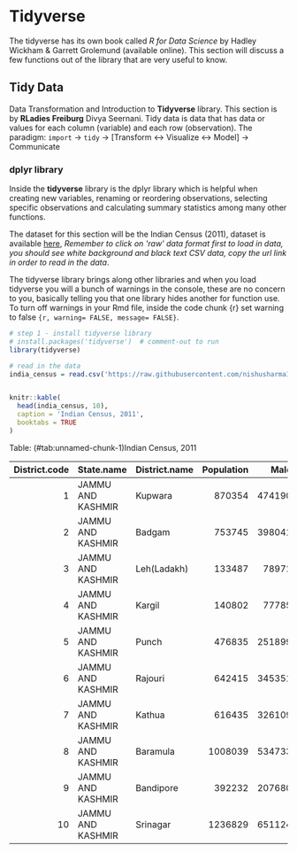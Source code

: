 # Tidyverse 

The tidyverse has its own book called *R for Data Science* by Hadley Wickham & Garrett Grolemund (available online). This section will discuss a few functions out of the library that are very useful to know.

## Tidy Data

Data Transformation and Introduction to **Tidyverse** library. This section is by **RLadies Freiburg** Divya Seernani. 
Tidy data is data that has data or values for each column (variable) and each row (observation). The paradigm: 
`import` -> `tidy` -> [Transform <-> Visualize <-> Model] -> Communicate

### dplyr library

Inside the **tidyverse** library is the dplyr library which is helpful when creating new variables, renaming or reordering observations, selecting specific observations and calculating summary statistics among many other functions.


The dataset for this section will be the Indian Census (2011), dataset is available [here](https://github.com/nishusharma1608/India-Census-2011-Analysis/blob/master/india-districts-census-2011.csv), *Remember to click on 'raw' data format first to load in data, you should see white background and black text CSV data, copy the url link in order to read in the data*. 


The tidyverse library brings along other libraries and when you load tidyverse you will a bunch of warnings in the console, these are no concern to you, basically telling you that one library hides another for function use. To turn off warnings in your Rmd file, inside the code chunk {r} set warning to false `{r, warning= FALSE, message= FALSE}`. 

```r
# step 1 - install tidyverse library
# install.packages('tidyverse')  # comment-out to run 
library(tidyverse)

# read in the data
india_census = read.csv('https://raw.githubusercontent.com/nishusharma1608/India-Census-2011-Analysis/master/india-districts-census-2011.csv')


knitr::kable(
  head(india_census, 10),
  caption = 'Indian Census, 2011',
  booktabs = TRUE
)
```



Table: (\#tab:unnamed-chunk-1)Indian Census, 2011

| District.code|State.name        |District.name | Population|   Male| Female| Literate| Male_Literate| Female_Literate|     SC| Male_SC| Female_SC|     ST| Male_ST| Female_ST| Workers| Male_Workers| Female_Workers| Main_Workers| Marginal_Workers| Non_Workers| Cultivator_Workers| Agricultural_Workers| Household_Workers| Other_Workers| Hindus| Muslims| Christians| Sikhs| Buddhists| Jains| Others_Religions| Religion_Not_Stated| LPG_or_PNG_Households| Housholds_with_Electric_Lighting| Households_with_Internet| Households_with_Computer| Rural_Households| Urban_Households| Households| Below_Primary_Education| Primary_Education| Middle_Education| Secondary_Education| Higher_Education| Graduate_Education| Other_Education| Literate_Education| Illiterate_Education| Total_Education| Age_Group_0_29| Age_Group_30_49| Age_Group_50| Age.not.stated| Households_with_Bicycle| Households_with_Car_Jeep_Van| Households_with_Radio_Transistor| Households_with_Scooter_Motorcycle_Moped| Households_with_Telephone_Mobile_Phone_Landline_only| Households_with_Telephone_Mobile_Phone_Mobile_only| Households_with_TV_Computer_Laptop_Telephone_mobile_phone_and_Scooter_Car| Households_with_Television| Households_with_Telephone_Mobile_Phone| Households_with_Telephone_Mobile_Phone_Both| Condition_of_occupied_census_houses_Dilapidated_Households| Households_with_separate_kitchen_Cooking_inside_house| Having_bathing_facility_Total_Households| Having_latrine_facility_within_the_premises_Total_Households| Ownership_Owned_Households| Ownership_Rented_Households| Type_of_bathing_facility_Enclosure_without_roof_Households| Type_of_fuel_used_for_cooking_Any_other_Households| Type_of_latrine_facility_Pit_latrine_Households| Type_of_latrine_facility_Other_latrine_Households| Type_of_latrine_facility_Night_soil_disposed_into_open_drain_Households| Type_of_latrine_facility_Flush_pour_flush_latrine_connected_to_other_system_Households| Not_having_bathing_facility_within_the_premises_Total_Households| Not_having_latrine_facility_within_the_premises_Alternative_source_Open_Households| Main_source_of_drinking_water_Un_covered_well_Households| Main_source_of_drinking_water_Handpump_Tubewell_Borewell_Households| Main_source_of_drinking_water_Spring_Households| Main_source_of_drinking_water_River_Canal_Households| Main_source_of_drinking_water_Other_sources_Households| Main_source_of_drinking_water_Other_sources_Spring_River_Canal_Tank_Pond_Lake_Other_sources__Households| Location_of_drinking_water_source_Near_the_premises_Households| Location_of_drinking_water_source_Within_the_premises_Households| Main_source_of_drinking_water_Tank_Pond_Lake_Households| Main_source_of_drinking_water_Tapwater_Households| Main_source_of_drinking_water_Tubewell_Borehole_Households| Household_size_1_person_Households| Household_size_2_persons_Households| Household_size_1_to_2_persons| Household_size_3_persons_Households| Household_size_3_to_5_persons_Households| Household_size_4_persons_Households| Household_size_5_persons_Households| Household_size_6_8_persons_Households| Household_size_9_persons_and_above_Households| Location_of_drinking_water_source_Away_Households| Married_couples_1_Households| Married_couples_2_Households| Married_couples_3_Households| Married_couples_3_or_more_Households| Married_couples_4_Households| Married_couples_5__Households| Married_couples_None_Households| Power_Parity_Less_than_Rs_45000| Power_Parity_Rs_45000_90000| Power_Parity_Rs_90000_150000| Power_Parity_Rs_45000_150000| Power_Parity_Rs_150000_240000| Power_Parity_Rs_240000_330000| Power_Parity_Rs_150000_330000| Power_Parity_Rs_330000_425000| Power_Parity_Rs_425000_545000| Power_Parity_Rs_330000_545000| Power_Parity_Above_Rs_545000| Total_Power_Parity|
|-------------:|:-----------------|:-------------|----------:|------:|------:|--------:|-------------:|---------------:|------:|-------:|---------:|------:|-------:|---------:|-------:|------------:|--------------:|------------:|----------------:|-----------:|------------------:|--------------------:|-----------------:|-------------:|------:|-------:|----------:|-----:|---------:|-----:|----------------:|-------------------:|---------------------:|--------------------------------:|------------------------:|------------------------:|----------------:|----------------:|----------:|-----------------------:|-----------------:|----------------:|-------------------:|----------------:|------------------:|---------------:|------------------:|--------------------:|---------------:|--------------:|---------------:|------------:|--------------:|-----------------------:|----------------------------:|--------------------------------:|----------------------------------------:|----------------------------------------------------:|--------------------------------------------------:|-------------------------------------------------------------------------:|--------------------------:|--------------------------------------:|-------------------------------------------:|----------------------------------------------------------:|-----------------------------------------------------:|----------------------------------------:|------------------------------------------------------------:|--------------------------:|---------------------------:|----------------------------------------------------------:|--------------------------------------------------:|-----------------------------------------------:|-------------------------------------------------:|-----------------------------------------------------------------------:|--------------------------------------------------------------------------------------:|----------------------------------------------------------------:|----------------------------------------------------------------------------------:|--------------------------------------------------------:|-------------------------------------------------------------------:|-----------------------------------------------:|----------------------------------------------------:|------------------------------------------------------:|-------------------------------------------------------------------------------------------------------:|--------------------------------------------------------------:|----------------------------------------------------------------:|-------------------------------------------------------:|-------------------------------------------------:|----------------------------------------------------------:|----------------------------------:|-----------------------------------:|-----------------------------:|-----------------------------------:|----------------------------------------:|-----------------------------------:|-----------------------------------:|-------------------------------------:|---------------------------------------------:|-------------------------------------------------:|----------------------------:|----------------------------:|----------------------------:|------------------------------------:|----------------------------:|-----------------------------:|-------------------------------:|-------------------------------:|---------------------------:|----------------------------:|----------------------------:|-----------------------------:|-----------------------------:|-----------------------------:|-----------------------------:|-----------------------------:|-----------------------------:|----------------------------:|------------------:|
|             1|JAMMU AND KASHMIR |Kupwara       |     870354| 474190| 396164|   439654|        282823|          156831|   1048|    1046|         2|  70352|   36913|     33439|  229064|       190899|          38165|       123837|           105227|      641290|              34680|                56759|              7946|        129679|  37128|  823286|       1700|  5600|        66|    39|               13|                2522|                 15828|                            83071|                      762|                     5256|           158438|            23226|     181664|                   60616|            101642|            99947|               74948|            39709|              21751|            6402|             405015|               289765|          694780|         600759|          178435|        89679|           1481|                    3019|                         2988|                            59480|                                     1808|                                                 1445|                                              53437|                                                                       495|                      26828|                                  56495|                                        1613|                                                       8463|                                                104172|                                    66361|                                                        54335|                     104807|                         618|                                                       3667|                                                167|                                            9791|                                             21902|                                                                    2269|                                                                                  10919|                                                            40416|                                                                              44123|                                                    11127|                                                                5030|                                            1902|                                                24776|                                                   6597|                                                                                                   34882|                                                          37849|                                                            22747|                                                    1607|                                             50339|                                                       2066|                                911|                                4036|                          4947|                                6396|                                    31982|                               10700|                               14886|                                 42727|                                         27121|                                             46181|                        80569|                        14618|                         2218|                                 2622|                          330|                            74|                            8968|                             259|                         494|                           94|                          588|                            71|                           101|                           172|                            74|                            10|                            84|                           15|               1119|
|             2|JAMMU AND KASHMIR |Badgam        |     753745| 398041| 355704|   335649|        207741|          127908|    368|     343|        25|  23912|   12383|     11529|  214866|       162578|          52288|       132003|            82863|      538879|              55299|                36630|             29102|         93835|  10110|  736054|       1489|  5559|        47|     6|                2|                 478|                 15118|                            90190|                     1999|                     5892|           160649|            27190|     187839|                   68336|             80862|            83141|               66459|            41367|              27950|            6857|             374972|               342646|          717618|         503223|          160933|        88978|            611|                   10013|                         5091|                            66814|                                     5848|                                                 2509|                                              65783|                                                                      1655|                      54170|                                  72197|                                        3905|                                                       3733|                                                 88806|                                    83385|                                                        83615|                      98036|                         609|                                                       3959|                                                971|                                            7013|                                             43953|                                                                    1779|                                                                                   9208|                                                            15834|                                                                              10642|                                                      699|                                                                9864|                                             453|                                                13064|                                                   1052|                                                                                                   14705|                                                          33558|                                                            51358|                                                     136|                                             73303|                                                       2321|                                845|                                2173|                          3018|                                3743|                                    23640|                                7998|                               11899|                                 59121|                                         13440|                                             14303|                        71441|                        15255|                         2962|                                 3493|                          452|                            79|                            9030|                             201|                         436|                          126|                          562|                            72|                            89|                           161|                            96|                            28|                           124|                           18|               1066|
|             3|JAMMU AND KASHMIR |Leh(Ladakh)   |     133487|  78971|  54516|    93770|         62834|           30936|    488|     444|        44|  95857|   47543|     48314|   75079|        53265|          21814|        57125|            17954|       58408|              20869|                 1645|              1020|         51545|  22882|   19057|        658|  1092|     88635|   103|               54|                1006|                 13645|                            17250|                      574|                     2150|            36920|            17474|      54394|                   10452|             15181|            17900|               16265|             8923|               6197|             575|              75493|                32637|          108130|          70703|           41515|        21019|            250|                     609|                         4271|                            15210|                                     1289|                                                 2646|                                               6331|                                                                       971|                      13597|                                  13836|                                        4859|                                                        371|                                                 20134|                                    10304|                                                        18780|                      19387|                         893|                                                        920|                                                  1|                                           14980|                                              2117|                                                                      53|                                                                                    695|                                                            10473|                                                                               1781|                                                       64|                                                                5991|                                             620|                                                 6115|                                                   1565|                                                                                                    8355|                                                          10962|                                                             3031|                                                      55|                                              6254|                                                        135|                               1630|                                1483|                          3113|                                2302|                                    10528|                                4422|                                3804|                                  5378|                                          1758|                                              6784|                        12742|                         3492|                          716|                                  835|                           87|                            32|                            3708|                              33|                          76|                           46|                          122|                            15|                            22|                            37|                            20|                            14|                            34|                           17|                242|
|             4|JAMMU AND KASHMIR |Kargil        |     140802|  77785|  63017|    86236|         56301|           29935|     18|      12|         6| 122336|   62652|     59684|   51873|        39839|          12034|        28941|            22932|       88929|               8266|                 3763|              1222|         38622|  10341|  108239|        604|  1171|     20126|    28|                4|                 289|                  3285|                            15824|                      235|                     1005|            40370|             7774|      48144|                   12732|             19083|            20874|               16938|             9826|               3077|             408|              82938|                39854|          122792|          87532|           35561|        17488|            221|                     488|                         1847|                            10895|                                      652|                                                  899|                                               7733|                                                                       249|                       8008|                                  10562|                                        1930|                                                        575|                                                 17751|                                    11887|                                                        17649|                      16646|                        1419|                                                        330|                                                376|                                            1704|                                              4732|                                                                      37|                                                                                   9610|                                                             6325|                                                                                482|                                                        1|                                                                3289|                                             323|                                                 2641|                                                    907|                                                                                                    4068|                                                           9218|                                                             1963|                                                     197|                                             10769|                                                         19|                                689|                                 834|                          1523|                                 983|                                     4991|                                1652|                                2356|                                  6832|                                          4866|                                              7031|                        10366|                         3835|                         1252|                                 1643|                          308|                            83|                            2368|                              39|                          87|                           27|                          114|                            12|                            18|                            30|                            19|                             3|                            22|                            7|                214|
|             5|JAMMU AND KASHMIR |Punch         |     476835| 251899| 224936|   261724|        163333|           98391|    556|     406|       150| 176101|   90274|     85827|  161393|       117677|          43716|        73247|            88146|      315442|              54264|                31583|              3930|         71616|  32604|  431279|        958| 11188|        83|    10|                2|                 711|                 13160|                            62900|                      346|                     3342|           132139|            15269|     147408|                   55762|             72024|            69219|               46062|            29517|              13962|            1884|             288430|               164044|          452474|         304979|          109818|        61334|            704|                     846|                         1731|                            37412|                                     2407|                                                 1908|                                              31773|                                                                       276|                      16022|                                  36358|                                        2677|                                                       2047|                                                 78572|                                    19789|                                                        16586|                      87711|                         762|                                                       3421|                                                 28|                                             532|                                               971|                                                                     338|                                                                                   1174|                                                            69089|                                                                              70470|                                                    17702|                                                                4036|                                           12448|                                                 1351|                                                   5351|                                                                                                   19458|                                                          33146|                                                            17078|                                                     308|                                             43697|                                                        234|                               1531|                                7435|                          8966|                               10664|                                    44517|                               15825|                               18028|                                 31443|                                          3952|                                             38654|                        70995|                         9180|                         1148|                                 1250|                           87|                            15|                            7453|                             117|                         268|                           78|                          346|                            35|                            50|                            85|                            59|                             8|                            67|                           12|                629|
|             6|JAMMU AND KASHMIR |Rajouri       |     642415| 345351| 297064|   364109|        224469|          139640|  48157|   25170|     22987| 232815|  121374|    111441|  290912|       184752|         106160|       130377|           160535|      351503|             136527|                24016|              4656|        125713| 221880|  402879|        983| 15513|       189|    26|                3|                 942|                 23946|                            96012|                      673|                     6219|           196070|            17508|     213578|                   70996|             91859|           108785|               65921|            35804|              18576|            3036|             394977|               242306|          637283|         404903|          153165|        83319|           1028|                    2203|                         3128|                            48002|                                     7261|                                                 2542|                                              60010|                                                                       902|                      34209|                                  65569|                                        3017|                                                       3254|                                                 88623|                                    22470|                                                        17778|                     121447|                        1669|                                                       4487|                                                 29|                                             762|                                              1119|                                                                     864|                                                                                   1259|                                                           101530|                                                                             104506|                                                    17991|                                                                6716|                                           37100|                                                 2171|                                                   9574|                                                                                                   49303|                                                          40993|                                                            18838|                                                     458|                                             39628|                                                        269|                               2107|                               12777|                         14884|                               18069|                                    70033|                               25803|                               26161|                                 35702|                                          3381|                                             64169|                       103780|                         8246|                          710|                                  781|                           55|                            16|                           11193|                             135|                         323|                          120|                          443|                            42|                            58|                           100|                            72|                            22|                            94|                           15|                786|
|             7|JAMMU AND KASHMIR |Kathua        |     616435| 326109| 290326|   389204|        228499|          160705| 141224|   74644|     66580|  53307|   27693|     25614|  200431|       161548|          38883|       142847|            57584|      416004|              69533|                21566|              3952|        105380| 540063|   64234|       1828|  9551|        24|    16|                2|                 717|                 32772|                           109422|                     1443|                     6112|           181374|            33473|     214847|                   69396|             82715|           106411|               91522|            47694|              24330|            4504|             426572|               181297|          607869|         357864|          160123|        97684|            764|                   17726|                         4687|                            26172|                                    23014|                                                 3065|                                              78220|                                                                      2732|                      66944|                                  88964|                                        7679|                                                       4036|                                                 94279|                                    47372|                                                        26033|                     114949|                        2179|                                                      18841|                                                 20|                                            1994|                                               936|                                                                     729|                                                                                   1615|                                                            70464|                                                                              90118|                                                     8616|                                                               31020|                                            8978|                                                  860|                                                   5595|                                                                                                   16204|                                                          36594|                                                            52019|                                                     771|                                             61227|                                                       3438|                               2476|                                7394|                          9870|                               12854|                                    67133|                               26670|                               27609|                                 33057|                                          7776|                                             29223|                        87230|                        15954|                         3596|                                 4489|                          752|                           141|                           10163|                             139|                         340|                          174|                          514|                            54|                            69|                           123|                            78|                            52|                           130|                           28|                936|
|             8|JAMMU AND KASHMIR |Baramula      |    1008039| 534733| 473306|   545149|        337170|          207979|   1476|    1451|        25|  37705|   20237|     17468|  304200|       249581|          54619|       187959|           116241|      703839|              57495|                62246|             15084|        169375|  30621|  959185|       1497| 14770|       140|    29|                7|                1790|                 33022|                           138180|                     3698|                    10645|           210543|            48932|     259475|                   76778|            117000|           137510|              107837|            57932|              48285|            9708|             555050|               350119|          905169|         636524|          239659|       130513|           1343|                   13361|                        10075|                            89719|                                     8145|                                                 4675|                                              97257|                                                                      3269|                      75137|                                 107269|                                        5337|                                                       7656|                                                138439|                                   121099|                                                       113281|                     144033|                        1100|                                                       4892|                                                659|                                           12600|                                             45955|                                                                    4803|                                                                                  13912|                                                            24891|                                                                              28142|                                                     2813|                                                                4718|                                            2185|                                                14344|                                                   2618|                                                                                                   20314|                                                          40787|                                                            78323|                                                    1167|                                            113894|                                                       1556|                               1683|                                5806|                          7489|                               10413|                                    55314|                               18929|                               25972|                                 60195|                                         22992|                                             26880|                       104921|                        23218|                         4740|                                 5655|                          746|                           169|                           12196|                             387|                         795|                          254|                         1049|                           155|                           190|                           345|                           177|                            78|                           255|                           64|               2100|
|             9|JAMMU AND KASHMIR |Bandipore     |     392232| 207680| 184552|   185979|        117058|           68921|    392|     375|        17|  75374|   39398|     35976|  149317|       101380|          47937|        75173|            74144|      242915|              28232|                32882|             20484|         67719|   8439|  382006|        572|   555|        44|    17|                2|                 597|                  8868|                            45469|                      985|                     3155|            80521|            17555|      98076|                   34064|             47240|            48849|               35630|            18644|              12721|            2268|             199416|               163648|          363064|         252378|           90465|        48802|            587|                    5645|                         2237|                            36389|                                     2284|                                                 1853|                                              31256|                                                                       585|                      25399|                                  34528|                                        1419|                                                       3922|                                                 52461|                                    43923|                                                        42035|                      55995|                         338|                                                       2029|                                                 72|                                            5903|                                             22164|                                                                    1625|                                                                                   4992|                                                            12871|                                                                              13219|                                                      723|                                                                2486|                                            2679|                                                11725|                                                   3000|                                                                                                   18648|                                                          18295|                                                            18131|                                                    1244|                                             33973|                                                        839|                                546|                                2019|                          2565|                                3938|                                    20321|                                6910|                                9473|                                 24079|                                          9829|                                             20368|                        40502|                         8908|                         1834|                                 2272|                          371|                            67|                            5112|                               6|                          18|                           11|                           29|                             2|                             2|                             4|                             3|                             3|                             6|                            0|                 45|
|            10|JAMMU AND KASHMIR |Srinagar      |    1236829| 651124| 585705|   748584|        431746|          316838|   1068|     995|        73|   8935|    5021|      3914|  407188|       333151|          74037|       330547|            76641|      829641|              12228|                10408|             20095|        364457|  42540| 1177342|       2746| 12187|       285|    74|                2|                1653|                138119|                           165403|                    16413|                    33831|             4518|           257721|     262239|                   88911|            173309|           178723|              176409|           132727|             121856|           32114|             904049|               310225|         1214274|         693238|          351561|       190330|           1700|                   44501|                        34586|                           129337|                                    39804|                                                12717|                                             120553|                                                                     22024|                     152945|                                 157875|                                       24605|                                                       3715|                                                164293|                                   164263|                                                       164002|                     160923|                        5135|                                                       2302|                                                 83|                                            4430|                                             39455|                                                                   33799|                                                                                   8101|                                                             3185|                                                                               2448|                                                       38|                                                                1563|                                              55|                                                  669|                                                    317|                                                                                                    1105|                                                           7457|                                                           157176|                                                      64|                                            164426|                                                        692|                               2326|                                6626|                          8952|                               15425|                                    94928|                               37998|                               41505|                                 49622|                                         13946|                                              2815|                       117581|                        23234|                         6314|                                 7640|                         1075|                           251|                           18993|                             251|                         427|                          668|                         1095|                           319|                           380|                           699|                           240|                           370|                           610|                          445|               3099|



<!-- Don't miss Table \@ref(tab:nice-tab). -->

<!-- ```{r nice-tab, tidy=FALSE} -->
<!-- knitr::kable( -->
<!--   head(pressure, 10), caption = 'Here is a nice table!', -->
<!--   booktabs = TRUE -->
<!-- ) -->
<!-- ``` -->





